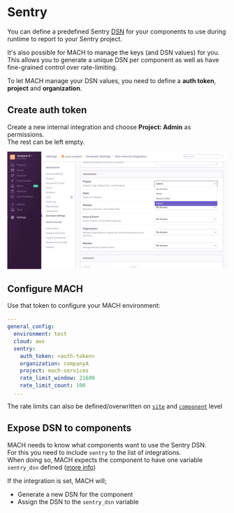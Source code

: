 # Sentry

You can define a predefined Sentry [DSN](https://docs.sentry.io/product/sentry-basics/dsn-explainer) for your components to use during runtime to report to your Sentry project.

It's also possible for MACH to manage the keys (and DSN values) for you.
This allows you to generate a unique DSN per component as well as have fine-grained control over rate-limiting.

To let MACH manage your DSN values, you need to define a **auth token**, **project** and **organization**.

## Create auth token

Create a new internal integration and choose **Project: Admin** as permissions.<br>
The rest can be left empty.

![Sentry config](../../_img/sentry.png)

## Configure MACH

Use that token to configure your MACH environment:

```yaml
---
general_config:
  environment: test
  cloud: aws
  sentry:
    auth_token: <auth-token>
    organization: companyA
    project: mach-services
    rate_limit_window: 21600
    rate_limit_count: 100
  ...
```

The rate limits can also be defined/overwritten on [`site`](../../reference/syntax/sites.md) and [`component`](../../reference/syntax/sites.md#components) level

## Expose DSN to components

MACH needs to know what components want to use the Sentry DSN.<br>
For this you need to include `sentry` to the list of integrations.<br>
When doing so, MACH expects the component to have one variable `sentry_dsn` defined ([more info](../../reference/components/structure.md#sentry))

If the integration is set, MACH will;

- Generate a new DSN for the component
- Assign the DSN to the `sentry_dsn` variable

